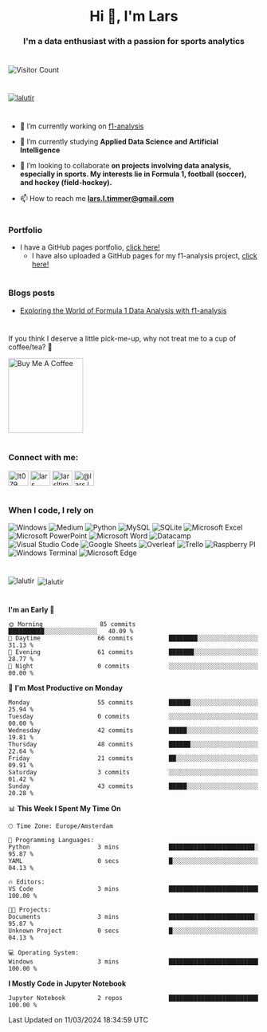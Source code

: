 <h1 align="center">Hi 👋, I'm Lars</h1>
<h3 align="center">I'm a data enthusiast with a passion for sports analytics</h3>

#

![Visitor Count](https://profile-counter.glitch.me/lalutir/count.svg)

#

<p align="left"> <a href="https://github.com/ryo-ma/github-profile-trophy"><img src="https://github-profile-trophy.vercel.app/?username=lalutir" alt="lalutir" /></a> </p>

#

- 🔭 I’m currently working on [f1-analysis](github.com/lalutir/f1-analysis)

- 🌱 I’m currently studying **Applied Data Science and Artificial Intelligence**

- 👯 I’m looking to collaborate **on projects involving data analysis, especially in sports. My interests lie in Formula 1, football (soccer), and hockey (field-hockey).**

- 📫 How to reach me **lars.l.timmer@gmail.com**

#

### Portfolio
- I have a GitHub pages portfolio, [click here!](https://lalutir.github.io/)
  - I have also uploaded a GitHub pages for my f1-analysis project, [click here!](https://lalutir.github.io/f1-analysis)

#

### Blogs posts
<!-- BLOG-POST-LIST:START -->
- [Exploring the World of Formula 1 Data Analysis with f1-analysis](https://medium.com/@lars.l.timmer/exploring-the-world-of-formula-1-data-analysis-with-f1-analysis-b4020dec8d72?source=rss-5f654543d964------2)
<!-- BLOG-POST-LIST:END -->

#

<p>If you think I deserve a little pick-me-up, why not treat me to a cup of coffee/tea? 🥺</p>
<a href="https://www.buymeacoffee.com/lalutir" target="_blank"><img src="https://cdn.buymeacoffee.com/buttons/v2/default-red.png" alt="Buy Me A Coffee" width="150" ></a>

#

<h3 align="left">Connect with me:</h3>
<p align="left">
<a href="https://twitter.com/lt079" target="blank"><img align="center" src="https://raw.githubusercontent.com/rahuldkjain/github-profile-readme-generator/master/src/images/icons/Social/twitter.svg" alt="lt079" height="30" width="40" /></a>
<a href="https://linkedin.com/in/lars_timmer" target="blank"><img align="center" src="https://raw.githubusercontent.com/rahuldkjain/github-profile-readme-generator/master/src/images/icons/Social/linked-in-alt.svg" alt="lars timmer" height="30" width="40" /></a>
<a href="https://instagram.com/larsltimmer" target="blank"><img align="center" src="https://raw.githubusercontent.com/rahuldkjain/github-profile-readme-generator/master/src/images/icons/Social/instagram.svg" alt="larsltimmer" height="30" width="40" /></a>
<a href="https://medium.com/@lars.l.timmer" target="blank"><img align="center" src="https://raw.githubusercontent.com/rahuldkjain/github-profile-readme-generator/master/src/images/icons/Social/medium.svg" alt="@lars.l.timmer" height="30" width="40" /></a>
</p>

#

<h3 align="left">When I code, I rely on</h3>
<p>
  <img alt="Windows" src="https://img.shields.io/badge/Windows-0078D6?style=for-the-badge&logo=windows&logoColor=white" />
  <img alt="Medium" src="https://img.shields.io/badge/Medium-12100E?style=for-the-badge&logo=medium&logoColor=white" />
  <img alt="Python" src="https://img.shields.io/badge/Python-14354C?style=for-the-badge&logo=python&logoColor=white" />
  <img alt="MySQL" src="https://img.shields.io/badge/MySQL-00000F?style=for-the-badge&logo=mysql&logoColor=white" />
  <img alt="SQLite" src="https://img.shields.io/badge/SQLite-07405E?style=for-the-badge&logo=sqlite&logoColor=white" />
  <img alt="Microsoft Excel" src="https://img.shields.io/badge/Microsoft_Excel-217346?style=for-the-badge&logo=microsoft-excel&logoColor=white" />
  <img alt="Microsoft PowerPoint" src="https://img.shields.io/badge/Microsoft_PowerPoint-B7472A?style=for-the-badge&logo=microsoft-powerpoint&logoColor=white" />
  <img alt="Microsoft Word" src="https://img.shields.io/badge/Microsoft_Word-2B579A?style=for-the-badge&logo=microsoft-word&logoColor=white" />
  <img alt="Datacamp" src="https://img.shields.io/badge/Datacamp-05192D?style=for-the-badge&logo=datacamp&logoColor=65FF8F" />
  <img alt="Visual Studio Code" src="https://img.shields.io/badge/Visual_Studio_Code-0078D4?style=for-the-badge&logo=visual%20studio%20code&logoColor=white" />
  <img alt="Google Sheets" src="https://img.shields.io/badge/Google%20Sheets-34A853?style=for-the-badge&logo=google-sheets&logoColor=white" />
  <img alt="Overleaf" src="https://img.shields.io/badge/Overleaf-47A141?style=for-the-badge&logo=Overleaf&logoColor=white" />
  <img alt="Trello" src="https://img.shields.io/badge/Trello-0052CC?style=for-the-badge&logo=trello&logoColor=white" />
  <img alt="Raspberry PI" src="https://img.shields.io/badge/Raspberry%20Pi-A22846?style=for-the-badge&logo=Raspberry%20Pi&logoColor=white" />
  <img alt="Windows Terminal" src="https://img.shields.io/badge/windows%20terminal-4D4D4D?style=for-the-badge&logo=windows%20terminal&logoColor=white" />
  <img alt="Microsoft Edge" src="https://img.shields.io/badge/Microsoft_Edge-0078D7?style=for-the-badge&logo=Microsoft-edge&logoColor=white" />
</p>

#

<p><img align="left" src="https://github-readme-stats.vercel.app/api/top-langs?username=lalutir&show_icons=true&locale=en&theme=transparent" alt="lalutir" /></p>

<p>&nbsp;<img align="center" src="https://github-readme-stats.vercel.app/api?username=lalutir&show_icons=true&locale=en&theme=transparent" alt="lalutir" /></p>

#

<!--START_SECTION:waka-->
**I'm an Early 🐤** 

```text
🌞 Morning                85 commits          ██████████░░░░░░░░░░░░░░░   40.09 % 
🌆 Daytime                66 commits          ████████░░░░░░░░░░░░░░░░░   31.13 % 
🌃 Evening                61 commits          ███████░░░░░░░░░░░░░░░░░░   28.77 % 
🌙 Night                  0 commits           ░░░░░░░░░░░░░░░░░░░░░░░░░   00.00 % 
```
📅 **I'm Most Productive on Monday** 

```text
Monday                   55 commits          ██████░░░░░░░░░░░░░░░░░░░   25.94 % 
Tuesday                  0 commits           ░░░░░░░░░░░░░░░░░░░░░░░░░   00.00 % 
Wednesday                42 commits          █████░░░░░░░░░░░░░░░░░░░░   19.81 % 
Thursday                 48 commits          ██████░░░░░░░░░░░░░░░░░░░   22.64 % 
Friday                   21 commits          ██░░░░░░░░░░░░░░░░░░░░░░░   09.91 % 
Saturday                 3 commits           ░░░░░░░░░░░░░░░░░░░░░░░░░   01.42 % 
Sunday                   43 commits          █████░░░░░░░░░░░░░░░░░░░░   20.28 % 
```


📊 **This Week I Spent My Time On** 

```text
🕑︎ Time Zone: Europe/Amsterdam

💬 Programming Languages: 
Python                   3 mins              ████████████████████████░   95.87 % 
YAML                     0 secs              █░░░░░░░░░░░░░░░░░░░░░░░░   04.13 % 

🔥 Editors: 
VS Code                  3 mins              █████████████████████████   100.00 % 

🐱‍💻 Projects: 
Documents                3 mins              ████████████████████████░   95.87 % 
Unknown Project          0 secs              █░░░░░░░░░░░░░░░░░░░░░░░░   04.13 % 

💻 Operating System: 
Windows                  3 mins              █████████████████████████   100.00 % 
```

**I Mostly Code in Jupyter Notebook** 

```text
Jupyter Notebook         2 repos             █████████████████████████   100.00 % 
```




 Last Updated on 11/03/2024 18:34:59 UTC
<!--END_SECTION:waka-->

